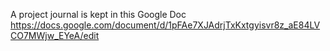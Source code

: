 A project journal is kept in this Google Doc https://docs.google.com/document/d/1pFAe7XJAdrjTxKxtgyisvr8z_aE84LVCO7MWjw_EYeA/edit 

